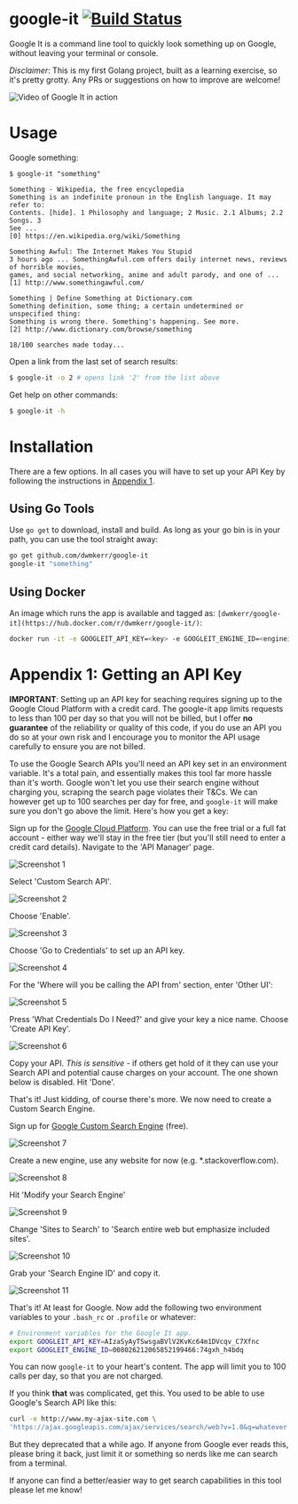 # google-it [![Build Status](https://travis-ci.org/dwmkerr/google-it.svg?branch=master)](https://travis-ci.org/dwmkerr/google-it)

Google It is a command line tool to quickly look something up on Google, without leaving your terminal or console.

*Disclaimer*: This is my first Golang project, built as a learning exercise, so it's pretty grotty. Any PRs or suggestions on how to improve are welcome!

![Video of Google It in action](assets/google-it.gif)

# Usage

Google something:

```
$ google-it "something"

Something - Wikipedia, the free encyclopedia
Something is an indefinite pronoun in the English language. It may refer to: 
Contents. [hide]. 1 Philosophy and language; 2 Music. 2.1 Albums; 2.2 Songs. 3 
See ...
[0] https://en.wikipedia.org/wiki/Something

Something Awful: The Internet Makes You Stupid
3 hours ago ... SomethingAwful.com offers daily internet news, reviews of horrible movies, 
games, and social networking, anime and adult parody, and one of ...
[1] http://www.somethingawful.com/

Something | Define Something at Dictionary.com
Something definition, some thing; a certain undetermined or unspecified thing: 
Something is wrong there. Something's happening. See more.
[2] http://www.dictionary.com/browse/something

18/100 searches made today...
```

Open a link from the last set of search results:

```bash
$ google-it -o 2 # opens link '2' from the list above
```

Get help on other commands:

```bash
$ google-it -h
```

# Installation

There are a few options. In all cases you will have to set up your API Key by following the instructions in [Appendix 1](#appendix-1-getting-an-api-key).

## Using Go Tools

Use `go get` to download, install and build. As long as your go bin is in your path, you can use the tool straight away:

```bash
go get github.com/dwmkerr/google-it
google-it "something"
```

## Using Docker

An image which runs the app is available and tagged as: `[dwmkerr/google-it](https://hub.docker.com/r/dwmkerr/google-it/)`:

```bash
docker run -it -e GOOGLEIT_API_KEY=<key> -e GOOGLEIT_ENGINE_ID=<engineid> dwmkerr/google-it "something"
```

# Appendix 1: Getting an API Key

**IMPORTANT**: Setting up an API key for seaching requires signing up to the Google Cloud Platform with a credit card. The google-it app limits requests to less than 100 per day so that you will not be billed, but I offer **no guarantee** of the reliability or quality of this code, if you do use an API you do so at your own risk and I encourage you to monitor the API usage carefully to ensure you are not billed.

To use the Google Search APIs you'll need an API key set in an environment variable. It's a total pain, and essentially makes this tool far more hassle than it's worth. Google won't let you use their search engine without charging you, scraping the search page violates their T&Cs. We can however get up to 100 searches per day for free, and `google-it` will make sure you don't go above the limit. Here's how you get a key:

Sign up for the [Google Cloud Platform](https://cloud.google.com/). You can use the free trial or a full fat account - either way we'll stay in the free tier (but you'll still need to enter a credit card details). Navigate to the 'API Manager' page.

![Screenshot 1](assets/2.jpg)

Select 'Custom Search API'.

![Screenshot 2](assets/3.jpg)

Choose 'Enable'.

![Screenshot 3](assets/4.jpg)

Choose 'Go to Credentials' to set up an API key.

![Screenshot 4](assets/5.jpg)

For the 'Where will you be calling the API from' section, enter 'Other UI':

![Screenshot 5](assets/6.jpg)

Press 'What Credentials Do I Need?' and give your key a nice name. Choose 'Create API Key'.

![Screenshot 6](assets/7.jpg)

Copy your API. *This is sensitive* - if others get hold of it they can use your Search API and potential cause charges on your account. The one shown below is disabled. Hit 'Done'.


That's it! Just kidding, of course there's more. We now need to create a Custom Search Engine.

Sign up for [Google Custom Search Engine](https://cse.google.com) (free).

![Screenshot 7](assets/8.jpg)

Create a new engine, use any website for now (e.g. *.stackoverflow.com).

![Screenshot 8](assets/9.jpg)

Hit 'Modify your Search Engine'

![Screenshot 9](assets/10.jpg)

Change 'Sites to Search' to 'Search entire web but emphasize included sites'.

![Screenshot 10](assets/11.jpg)

Grab your 'Search Engine ID' and copy it.

![Screenshot 11](assets/12.jpg)

That's it! At least for Google. Now add the following two environment variables to your `.bash_rc` or `.profile` or whatever:

```bash
# Environment variables for the Google It app.
export GOOGLEIT_API_KEY=AIzaSyAyTSwsgaBVlV2KvKc64m1DVcqv_C7Xfnc
export GOOGLEIT_ENGINE_ID=008026212065852199466:74gxh_h4bdq
```

You can now `google-it` to your heart's content. The app will limit you to 100 calls per day, so that you are not charged.

If you think **that** was complicated, get this. You used to be able to use Google's Search API like this:

```bash
curl -e http://www.my-ajax-site.com \
'https://ajax.googleapis.com/ajax/services/search/web?v=1.0&q=whatever'
```

But they deprecated that a while ago. If anyone from Google ever reads this, please bring it back, just limit it or something so nerds like me can search from a terminal.

If anyone can find a better/easier way to get search capabilities in this tool please let me know!

